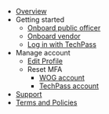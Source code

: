 - [Overview](home)
- Getting started
  - [Onboard public officer](onboard-public-officers-using-non-se-machines)
  - [Onboard vendor](onboard-vendors-to-techpass)
  - [Log in with TechPass](access-sgts-services-using-techpass)
- Manage account
  - [Edit Profile](edit-profile)
  - Reset MFA
    - [WOG account](reset-security-verification-for-wog-account)
    - [TechPass account](reset-techpass-mfa-for-new-device)
- [Support](/support/overview.md)
- [Terms and Policies](terms-and-policies)
